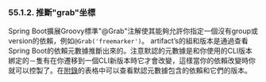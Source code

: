 ### 55.1.2. 推斷"grab"坐標

Spring Boot擴展Groovy標準"@Grab"注解使其能夠允許你指定一個沒有group或version的依賴，例如`@Grab('freemarker')`。
artifact’s的組和版本是通過查看Spring Boot的依賴元數據推斷出來的。注意默認的元數據是和你使用的CLI版本綁定的－隻有在你遷移到一個CLI新版本時它才會改變，這樣當你的依賴改變時你就可以控製了。在[附錄](http://docs.spring.io/spring-boot/docs/current-SNAPSHOT/reference/htmlsingle/#appendix-dependency-versions)的表格中可以查看默認元數據包含的依賴和它們的版本。
